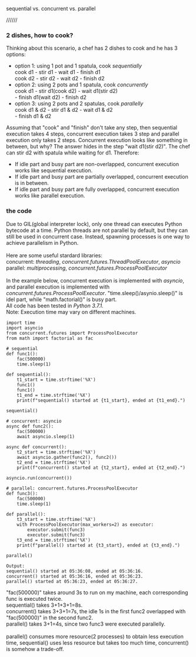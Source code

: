 
sequential vs. concurrent vs. parallel


//////


### 2 dishes, how to cook?

Thinking about this scenario, a chef has 2 dishes to cook and he has 3 options:

- option 1: using 1 pot and 1 spatula, cook *sequentially*<br>
			cook d1 - stir d1 - wait d1 - finish d1<br>
			cook d2 - stir d2 - wait d2 - finish d2<br>
- option 2: using 2 pots and 1 spatula, cook *concurrently*<br>
			cook d1 - stir d1(cook d2) - wait d1(stir d2)<br>
			- finish d1(wait d2) - finish d2<br>
- option 3: using 2 pots and 2 spatulas, cook *parallelly*<br>
			cook d1 & d2 - stir d1 & d2 - wait d1 & d2<br>
			 - finish d1 & d2<br>

Assuming that "cook" and "finish" don't take any step, then sequential execution takes 4 steps, concurrent execution takes 3 step and parallel execution only takes 2 steps. Concurrent execution looks like something in between, but why? The answer hides in the step "wait d1(stir d2)". The chef can stir d2 with spatula while waiting for d1. Therefore: 

- If idle part and busy part are non-overlapped, concurrent execution works like sequential execution.
- If idle part and busy part are partially overlapped, concurrent execution is in between.
- If idle part and busy part are fully overlapped, concurrent execution works like parallel execution.

### the code

Due to GIL(global interpreter lock), only one thread can executes Python bytecode at a time. Python threads are not parallel by default, but they can still be used in concurrent case. Instead, spawning processes is one way to achieve parallelism in Python.<br>
<br>
Here are some useful stardard libraries:<br>
concurrent: *threading*, *concurrent.futures.ThreadPoolExecutor*, *asyncio*<br>
parallel: *multiprocessing*, *concurrent.futures.ProcessPoolExecutor*<br>
<br>
In the example below, concurrent execution is implemented with *asyncio*, and parallel execution is implemented with *concurrent.futures.ProcessPoolExecutor*. "time.sleep()/asynio.sleep()" is idel part, while "math.factorial()" is busy part.<br>
All code has been tested in *Python 3.7.1*.<br>
Note: Execution time may vary on different machines.<br>

```
import time
import asyncio
from concurrent.futures import ProcessPoolExecutor
from math import factorial as fac

# sequential
def func1():
	fac(500000)
	time.sleep(1)

def sequential():
	t1_start = time.strftime('%X')
	func1()
	func1()
	t1_end = time.strftime('%X')
	print(f"sequential() started at {t1_start}, ended at {t1_end}.")

sequential()

# concurrent: asyncio
async def func2():
	fac(500000)
	await asyncio.sleep(1)

async def concurrent():
    t2_start = time.strftime('%X')
    await asyncio.gather(func2(), func2())
    t2_end = time.strftime('%X')
    print(f"concurrent() started at {t2_start}, ended at {t2_end}.")

asyncio.run(concurrent())

# parallel: concurrent.futures.ProcessPoolExecutor
def func3():
	fac(500000)
	time.sleep(1)

def parallel():
	t3_start = time.strftime('%X')
	with ProcessPoolExecutor(max_workers=2) as executor:
		executor.submit(func3)
		executor.submit(func3)
	t3_end = time.strftime('%X')
	print(f"parallel() started at {t3_start}, ended at {t3_end}.")

parallel()
```

```
Output:
sequential() started at 05:36:08, ended at 05:36:16.
concurrent() started at 05:36:16, ended at 05:36:23.
parallel() started at 05:36:23, ended at 05:36:27.
```

"fac(500000)" takes around 3s to run on my machine, each corresponding func is executed twice.<br>
sequential() takes 3+1+3+1=8s.<br>
concurrent() takes 3+3+1=7s, the idle 1s in the first func2 overlapped with "fac(500000)" in the second func2.<br>
parallel() takes 3+1=4s, since two func3 were executed parallelly.<br>
<br>
parallel() consumes more resource(2 processes) to obtain less execution time, sequential() uses less resource but takes too much time, concurrent() is somehow a trade-off.






